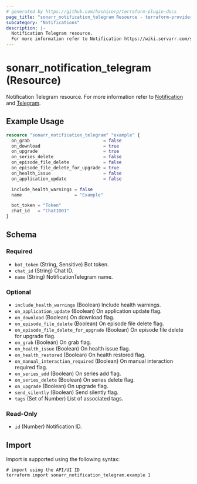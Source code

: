 ```yaml
---
# generated by https://github.com/hashicorp/terraform-plugin-docs
page_title: "sonarr_notification_telegram Resource - terraform-provider-sonarr"
subcategory: "Notifications"
description: |-
  Notification Telegram resource.
  For more information refer to Notification https://wiki.servarr.com/sonarr/settings#connect and Telegram https://wiki.servarr.com/sonarr/supported#telegram.
---
```


# sonarr_notification_telegram (Resource)

<!-- subcategory:Notifications -->
Notification Telegram resource.
For more information refer to [Notification](https://wiki.servarr.com/sonarr/settings#connect) and [Telegram](https://wiki.servarr.com/sonarr/supported#telegram).

## Example Usage

```terraform
resource "sonarr_notification_telegram" "example" {
  on_grab                            = false
  on_download                        = true
  on_upgrade                         = true
  on_series_delete                   = false
  on_episode_file_delete             = false
  on_episode_file_delete_for_upgrade = true
  on_health_issue                    = false
  on_application_update              = false

  include_health_warnings = false
  name                    = "Example"

  bot_token = "Token"
  chat_id   = "ChatID01"
}
```

<!-- schema generated by tfplugindocs -->
## Schema

### Required

- `bot_token` (String, Sensitive) Bot token.
- `chat_id` (String) Chat ID.
- `name` (String) NotificationTelegram name.

### Optional

- `include_health_warnings` (Boolean) Include health warnings.
- `on_application_update` (Boolean) On application update flag.
- `on_download` (Boolean) On download flag.
- `on_episode_file_delete` (Boolean) On episode file delete flag.
- `on_episode_file_delete_for_upgrade` (Boolean) On episode file delete for upgrade flag.
- `on_grab` (Boolean) On grab flag.
- `on_health_issue` (Boolean) On health issue flag.
- `on_health_restored` (Boolean) On health restored flag.
- `on_manual_interaction_required` (Boolean) On manual interaction required flag.
- `on_series_add` (Boolean) On series add flag.
- `on_series_delete` (Boolean) On series delete flag.
- `on_upgrade` (Boolean) On upgrade flag.
- `send_silently` (Boolean) Send silently flag.
- `tags` (Set of Number) List of associated tags.

### Read-Only

- `id` (Number) Notification ID.

## Import

Import is supported using the following syntax:

```shell
# import using the API/UI ID
terraform import sonarr_notification_telegram.example 1
```
